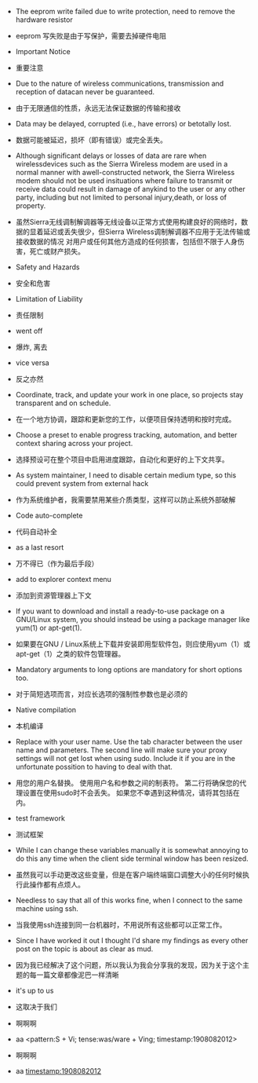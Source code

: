 * The eeprom write failed due to write protection, need to remove the hardware resistor
* eeprom 写失败是由于写保护，需要去掉硬件电阻

* Important Notice
* 重要注意

* Due to the nature of wireless communications, transmission and reception of datacan never be guaranteed.
* 由于无限通信的性质，永远无法保证数据的传输和接收

* Data may be delayed, corrupted (i.e., have errors) or betotally lost.
* 数据可能被延迟，损坏（即有错误）或完全丢失。

* Although significant delays or losses of data are rare when wirelessdevices such as the Sierra Wireless modem are used in a normal manner with awell-constructed network, the Sierra Wireless modem should not be used insituations where failure to transmit or receive data could result in damage of anykind to the user or any other party, including but not limited to personal injury,death, or loss of property.
* 虽然Sierra无线调制解调器等无线设备以正常方式使用构建良好的网络时，数据的显着延迟或丢失很少，但Sierra Wireless调制解调器不应用于无法传输或接收数据的情况 对用户或任何其他方造成的任何损害，包括但不限于人身伤害，死亡或财产损失。

* Safety and Hazards
* 安全和危害

* Limitation of Liability
* 责任限制

* went off
* 爆炸, 离去

* vice versa
* 反之亦然

* Coordinate, track, and update your work in one place, so projects stay transparent and on schedule.
* 在一个地方协调，跟踪和更新您的工作，以便项目保持透明和按时完成。

* Choose a preset to enable progress tracking, automation, and better context sharing across your project.
* 选择预设可在整个项目中启用进度跟踪，自动化和更好的上下文共享。

* As system maintainer, I need to disable certain medium type, so this could prevent system from external hack
* 作为系统维护者，我需要禁用某些介质类型，这样可以防止系统外部破解

* Code auto-complete
* 代码自动补全

* as a last resort 
* 万不得已（作为最后手段）

* add to explorer context menu
* 添加到资源管理器上下文

* If you want to download and install a ready-to-use package on a GNU/Linux system, you should instead be using a package manager like yum(1) or apt-get(1).
* 如果要在GNU / Linux系统上下载并安装即用型软件包，则应使用yum（1）或apt-get（1）之类的软件包管理器。

* Mandatory arguments to long options are mandatory for short options too.
* 对于简短选项而言，对应长选项的强制性参数也是必须的

* Native compilation
* 本机编译

* Replace <user> with your user name. Use the tab character between the user name and parameters. The second line will make sure your proxy settings will not get lost when using sudo. Include it if you are in the unfortunate possition to having to deal with that.
* 用您的用户名替换<user>。 使用用户名和参数之间的制表符。 第二行将确保您的代理设置在使用sudo时不会丢失。 如果您不幸遇到这种情况，请将其包括在内。

* test framework
* 测试框架

* While I can change these variables manually it is somewhat annoying to do this any time when the client side terminal window has been resized.
* 虽然我可以手动更改这些变量，但是在客户端终端窗口调整大小的任何时候执行此操作都有点烦人。

* Needless to say that all of this works fine, when I connect to the same machine using ssh.
* 当我使用ssh连接到同一台机器时，不用说所有这些都可以正常工作。

* Since I have worked it out I thought I'd share my findings as every other post on the topic is about as clear as mud.
* 因为我已经解决了这个问题，所以我认为我会分享我的发现，因为关于这个主题的每一篇文章都像泥巴一样清晰

* it's up to us
* 这取决于我们

* 啊啊啊  
* aa <pattern:S + Vi; tense:was/ware + Ving; timestamp:1908082012>  

* 啊啊啊  
* aa <timestamp:1908082012>  

